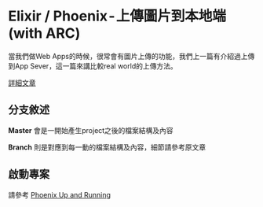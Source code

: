 # Elixir / Phoenix - 上傳圖片到本地端 (with ARC)

當我們做Web Apps的時候，很常會有圖片上傳的功能，我們上一篇有介紹過上傳到App Sever，這一篇來講比較real world的上傳方法。

[詳細文章]()
## 分支敘述
**Master** 會是一開始產生project之後的檔案結構及內容

**Branch** 則是對應到每一動的檔案結構及內容，細節請參考原文章

## 啟動專案
請參考 [Phoenix Up and Running](https://hexdocs.pm/phoenix/up_and_running.html)


